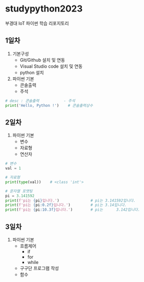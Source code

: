 # studypython2023
부경대 IoT 파이썬 학습 리포지토리

## 1일차
1. 기본구성
    - Git/Github 설치 및 연동
    - Visual Studio code 설치 및 연동
    - python 설치
2. 파이썬 기본
    - 콘솔출력
    - 주석

```python
# desc : 콘솔출력           - 주석
print('Hello, Python !')    # 콘솔출력상수
```

## 2일차
1. 파이썬 기본
    - 변수
    - 자료형
    - 연산자

```python
# 변수
val = 1

# 자료형
print(type(val))    # <class 'int'>

# 문자열 포맷팅
pi = 3.141592
print(f'pi는 {pi}입니다.')              # pi는 3.141592입니다.
print(f'pi는 {pi:0.2f}입니다.')         # pi는 3.14입니다.
print(f'pi는 {pi:10.3f}입니다.')        # pi는      3.142입니다.
```

## 3일차
1. 파이썬 기본
    - 흐름제어
        - if
        - for
        - while
    - 구구단 프로그램 작성
    - 함수

